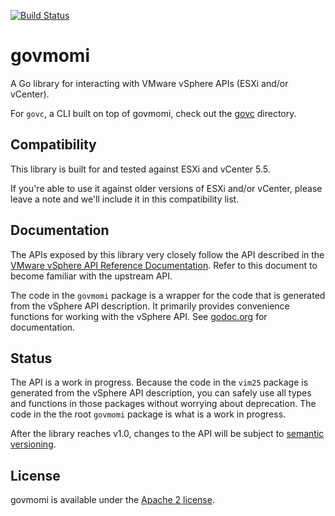[![Build Status](https://travis-ci.org/vmware/govmomi.png?branch=master)](https://travis-ci.org/vmware/govmomi)

# govmomi

A Go library for interacting with VMware vSphere APIs (ESXi and/or vCenter).

For `govc`, a CLI built on top of govmomi, check out the [govc](./govc) directory.

## Compatibility

This library is built for and tested against ESXi and vCenter 5.5.

If you're able to use it against older versions of ESXi and/or vCenter, please
leave a note and we'll include it in this compatibility list.

## Documentation

The APIs exposed by this library very closely follow the API described in the [VMware vSphere API Reference Documentation][apiref].
Refer to this document to become familiar with the upstream API.

The code in the `govmomi` package is a wrapper for the code that is generated from the vSphere API description.
It primarily provides convenience functions for working with the vSphere API.
See [godoc.org][godoc] for documentation.

[apiref]:http://pubs.vmware.com/vsphere-55/index.jsp#com.vmware.wssdk.apiref.doc/right-pane.html
[godoc]:http://godoc.org/github.com/luman75/govmomi

## Status

The API is a work in progress. Because the code in the `vim25` package is
generated from the vSphere API description, you can safely use all types and
functions in those packages without worrying about deprecation. The code in the
the root `govmomi` package is what is a work in progress.

After the library reaches v1.0, changes to the API will be subject to [semantic versioning](http://semver.org).

## License

govmomi is available under the [Apache 2 license](LICENSE).
